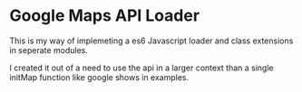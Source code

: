 # Google Maps API Loader
This is my way of implemeting a es6 Javascript
loader and class extensions in seperate modules.

I created it out of a need to use the api in a 
larger context than a single initMap function
like google shows in examples.
